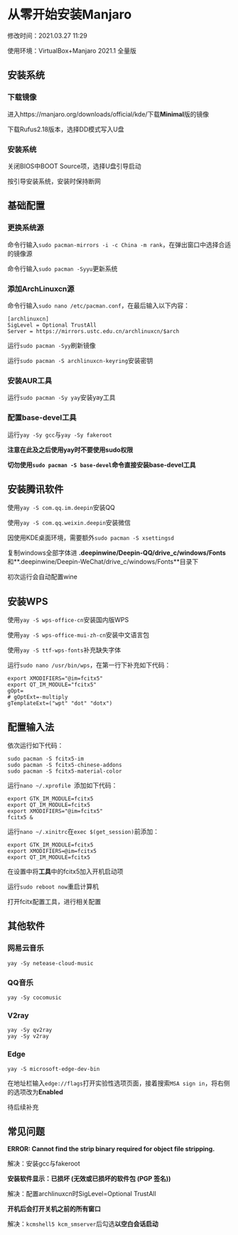 # 从零开始安装Manjaro

修改时间：2021.03.27 11:29

使用环境：VirtualBox+Manjaro 2021.1 全量版

## 安装系统

### 下载镜像

进入https://manjaro.org/downloads/official/kde/下载**Minimal**版的镜像

下载Rufus2.18版本，选择DD模式写入U盘

### 安装系统

关闭BIOS中BOOT Source项，选择U盘引导启动

按引导安装系统，安装时保持断网

## 基础配置

### 更换系统源

命令行输入`sudo pacman-mirrors -i -c China -m rank`，在弹出窗口中选择合适的镜像源

命令行输入`sudo pacman -Syyu`更新系统

### 添加ArchLinuxcn源

命令行输入`sudo nano /etc/pacman.conf`，在最后输入以下内容：

```text
[archlinuxcn]
SigLevel = Optional TrustAll
Server = https://mirrors.ustc.edu.cn/archlinuxcn/$arch
```

运行`sudo pacman -Syy`刷新镜像

运行`sudo pacman -S archlinuxcn-keyring`安装密钥

### 安装AUR工具

运行`sudo pacman -Sy yay`安装yay工具

### 配置base-devel工具

运行`yay -Sy gcc`与`yay -Sy fakeroot`

**注意在此及之后使用yay时不要使用sudo权限**

**切勿使用`sudo pacman -S base-devel`命令直接安装base-devel工具**

## 安装腾讯软件

使用`yay -S com.qq.im.deepin`安装QQ

使用`yay -S com.qq.weixin.deepin`安装微信

因使用KDE桌面环境，需要额外`sudo pacman -S xsettingsd`

复制windows全部字体进 **.deepinwine/Deepin-QQ/drive_c/windows/Fonts** 和**.deepinwine/Deepin-WeChat/drive_c/windows/Fonts**目录下

初次运行会自动配置wine

## 安装WPS

使用`yay -S wps-office-cn`安装国内版WPS

使用`yay -S wps-office-mui-zh-cn`安装中文语言包

使用`yay -S ttf-wps-fonts`补充缺失字体

运行`sudo nano /usr/bin/wps`，在第一行下补充如下代码：

```text
export XMODIFIERS="@im=fcitx5"
export QT_IM_MODULE="fcitx5"
gOpt=
# gOptExt=-multiply
gTemplateExt=("wpt" "dot" "dotx")
```

## 配置输入法

依次运行如下代码：

```text
sudo pacman -S fcitx5-im
sudo pacman -S fcitx5-chinese-addons
sudo pacman -S fcitx5-material-color
```

运行`nano ~/.xprofile `添加如下代码：

```text
export GTK_IM_MODULE=fcitx5
export QT_IM_MODULE=fcitx5
export XMODIFIERS="@im=fcitx5"
fcitx5 &
```

运行`nano ~/.xinitrc`在`exec $(get_session)`前添加：

```
export GTK_IM_MODULE=fcitx5
export XMODIFIERS=@im=fcitx5
export QT_IM_MODULE=fcitx5
```

在设置中将**工具**中的fcitx5加入开机启动项

运行`sudo reboot now`重启计算机

打开fcitx配置工具，进行相关配置

## 其他软件

### 网易云音乐

```text
yay -Sy netease-cloud-music
```

### QQ音乐

```text
yay -Sy cocomusic
```

### V2ray

```text
yay -Sy qv2ray
yay -Sy v2ray
```

### Edge

```
yay -S microsoft-edge-dev-bin
```

在地址栏输入`edge://flags`打开实验性选项页面，接着搜索`MSA sign in`，将右侧的选项改为**Enabled**

待后续补充

## 常见问题

**ERROR: Cannot find the strip binary required for object file stripping.**

解决：安装gcc与fakeroot

**安装软件显示：已损坏 (无效或已损坏的软件包 (PGP 签名))**

解决：配置archlinuxcn时SigLevel=Optional TrustAll

**开机后会打开关机之前的所有窗口**

解决：`kcmshell5 kcm_smserver`后勾选**以空白会话启动**